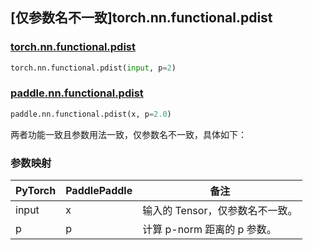 ## [仅参数名不一致]torch.nn.functional.pdist

### [torch.nn.functional.pdist](https://pytorch.org/docs/stable/generated/torch.nn.functional.pdist.html#torch.nn.functional.pdist)

```python
torch.nn.functional.pdist(input, p=2)
```

### [paddle.nn.functional.pdist](https://github.com/PaddlePaddle/Paddle/blob/210442ec30e5038809865a6105dd38308d1df2e0/python/paddle/nn/functional/distance.py#L111)

```python
paddle.nn.functional.pdist(x, p=2.0)
```

两者功能一致且参数用法一致，仅参数名不一致，具体如下：

### 参数映射

| PyTorch | PaddlePaddle | 备注                            |
| ------- | ------------ | ------------------------------- |
| input   | x            | 输入的 Tensor，仅参数名不一致。 |
| p       | p            | 计算 p-norm 距离的 p 参数。     |
